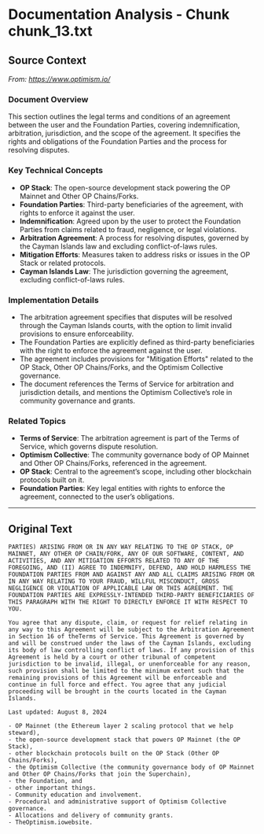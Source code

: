 # Documentation Analysis - Chunk chunk_13.txt

## Source Context
*From: https://www.optimism.io/*

### Document Overview  
This section outlines the legal terms and conditions of an agreement between the user and the Foundation Parties, covering indemnification, arbitration, jurisdiction, and the scope of the agreement. It specifies the rights and obligations of the Foundation Parties and the process for resolving disputes.  

### Key Technical Concepts  
- **OP Stack**: The open-source development stack powering the OP Mainnet and Other OP Chains/Forks.  
- **Foundation Parties**: Third-party beneficiaries of the agreement, with rights to enforce it against the user.  
- **Indemnification**: Agreed upon by the user to protect the Foundation Parties from claims related to fraud, negligence, or legal violations.  
- **Arbitration Agreement**: A process for resolving disputes, governed by the Cayman Islands law and excluding conflict-of-laws rules.  
- **Mitigation Efforts**: Measures taken to address risks or issues in the OP Stack or related protocols.  
- **Cayman Islands Law**: The jurisdiction governing the agreement, excluding conflict-of-laws rules.  

### Implementation Details  
- The arbitration agreement specifies that disputes will be resolved through the Cayman Islands courts, with the option to limit invalid provisions to ensure enforceability.  
- The Foundation Parties are explicitly defined as third-party beneficiaries with the right to enforce the agreement against the user.  
- The agreement includes provisions for "Mitigation Efforts" related to the OP Stack, Other OP Chains/Forks, and the Optimism Collective governance.  
- The document references the Terms of Service for arbitration and jurisdiction details, and mentions the Optimism Collective’s role in community governance and grants.  

### Related Topics  
- **Terms of Service**: The arbitration agreement is part of the Terms of Service, which governs dispute resolution.  
- **Optimism Collective**: The community governance body of OP Mainnet and Other OP Chains/Forks, referenced in the agreement.  
- **OP Stack**: Central to the agreement’s scope, including other blockchain protocols built on it.  
- **Foundation Parties**: Key legal entities with rights to enforce the agreement, connected to the user’s obligations.

---

## Original Text
```
PARTIES) ARISING FROM OR IN ANY WAY RELATING TO THE OP STACK, OP MAINNET, ANY OTHER OP CHAIN/FORK, ANY OF OUR SOFTWARE, CONTENT, AND ACTIVITIES, AND ANY MITIGATION EFFORTS RELATED TO ANY OF THE FOREGOING, AND (II) AGREE TO INDEMNIFY, DEFEND, AND HOLD HARMLESS THE FOUNDATION PARTIES FROM AND AGAINST ANY AND ALL CLAIMS ARISING FROM OR IN ANY WAY RELATING TO YOUR FRAUD, WILLFUL MISCONDUCT, GROSS NEGLIGENCE OR VIOLATION OF APPLICABLE LAW OR THIS AGREEMENT. THE FOUNDATION PARTIES ARE EXPRESSLY-INTENDED THIRD-PARTY BENEFICIARIES OF THIS PARAGRAPH WITH THE RIGHT TO DIRECTLY ENFORCE IT WITH RESPECT TO YOU.

You agree that any dispute, claim, or request for relief relating in any way to this Agreement will be subject to the Arbitration Agreement in Section 16 of theTerms of Service. This Agreement is governed by and will be construed under the laws of the Cayman Islands, excluding its body of law controlling conflict of laws. If any provision of this Agreement is held by a court or other tribunal of competent jurisdiction to be invalid, illegal, or unenforceable for any reason, such provision shall be limited to the minimum extent such that the remaining provisions of this Agreement will be enforceable and continue in full force and effect. You agree that any judicial proceeding will be brought in the courts located in the Cayman Islands.

Last updated: August 8, 2024

- OP Mainnet (the Ethereum layer 2 scaling protocol that we help steward),
- the open-source development stack that powers OP Mainnet (the OP Stack),
- other blockchain protocols built on the OP Stack (Other OP Chains/Forks),
- the Optimism Collective (the community governance body of OP Mainnet and Other OP Chains/Forks that join the Superchain),
- the Foundation, and
- other important things.
- Community education and involvement.
- Procedural and administrative support of Optimism Collective governance.
- Allocations and delivery of community grants.
- TheOptimism.iowebsite.
```